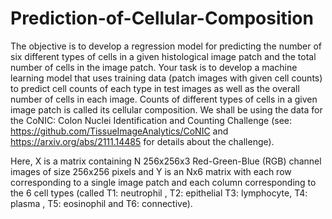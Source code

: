 # Prediction-of-Cellular-Composition
The objective is to develop a regression model for predicting the number of six different types of cells in a given histological image patch and the total number of cells in the image patch. Your task is to develop a machine learning model that uses training data (patch
images with given cell counts) to predict cell counts of each type in test images as well as the overall number of cells in each image. Counts of different types of cells in a given image patch is called its cellular composition.
We shall be using the data for the CoNIC: Colon Nuclei Identification and Counting Challenge (see: https://github.com/TissueImageAnalytics/CoNIC and https://arxiv.org/abs/2111.14485 for details about the challenge).

Here, X is a matrix containing N 256x256x3
Red-Green-Blue (RGB) channel images of size 256x256 pixels and Y is an Nx6 matrix with each row
corresponding to a single image patch and each column corresponding to the 6 cell types (called T1:
neutrophil , T2: epithelial T3: lymphocyte, T4: plasma , T5: eosinophil and T6: connective).
